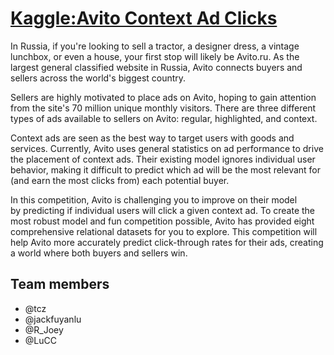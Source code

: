 [Kaggle:Avito Context Ad Clicks](https://www.kaggle.com/c/avito-context-ad-clicks)
=================================

In Russia, if you're looking to sell a tractor, a designer dress, a vintage lunchbox, or even a house, your first stop will likely be Avito.ru. As the largest general classified website in Russia, Avito connects buyers and sellers across the world's biggest country.

Sellers are highly motivated to place ads on Avito, hoping to gain attention from the site's 70 million unique monthly visitors. There are three different types of ads available to sellers on Avito: regular, highlighted, and context. 

Context ads are seen as the best way to target users with goods and services. Currently, Avito uses general statistics on ad performance to drive the placement of context ads. Their existing model ignores individual user behavior, making it difficult to predict which ad will be the most relevant for (and earn the most clicks from) each potential buyer. 

In this competition, Avito is challenging you to improve on their model by predicting if individual users will click a given context ad. To create the most robust model and fun competition possible, Avito has provided eight comprehensive relational datasets for you to explore. This competition will help Avito more accurately predict click-through rates for their ads, creating a world where both buyers and sellers win.

## Team members
- @tcz
- @jackfuyanlu 
- @R_Joey
- @LuCC